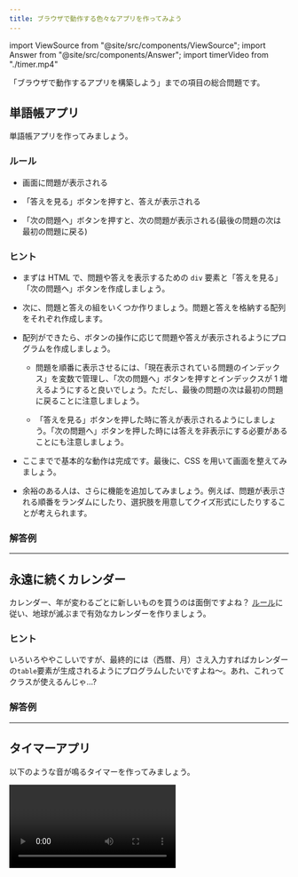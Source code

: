 ```yaml
---
title: ブラウザで動作する色々なアプリを作ってみよう
---
```


import ViewSource from "@site/src/components/ViewSource";
import Answer from "@site/src/components/Answer";
import timerVideo from "./timer.mp4"

「ブラウザで動作するアプリを構築しよう」までの項目の総合問題です。

## 単語帳アプリ

単語帳アプリを作ってみましょう。

### ルール

- 画面に問題が表示される

- 「答えを見る」ボタンを押すと、答えが表示される

- 「次の問題へ」ボタンを押すと、次の問題が表示される(最後の問題の次は最初の問題に戻る)

### ヒント

- まずは HTML で、問題や答えを表示するための `div` 要素と「答えを見る」「次の問題へ」ボタンを作成しましょう。

- 次に、問題と答えの組をいくつか作りましょう。問題と答えを格納する配列をそれぞれ作成します。

- 配列ができたら、ボタンの操作に応じて問題や答えが表示されるようにプログラムを作成しましょう。

  - 問題を順番に表示させるには、「現在表示されている問題のインデックス」を変数で管理し、「次の問題へ」ボタンを押すとインデックスが 1 増えるようにすると良いでしょう。ただし、最後の問題の次は最初の問題に戻ることに注意しましょう。

  - 「答えを見る」ボタンを押した時に答えが表示されるようにしましょう。「次の問題へ」ボタンを押した時には答えを非表示にする必要があることにも注意しましょう。

- ここまでで基本的な動作は完成です。最後に、CSS を用いて画面を整えてみましょう。

- 余裕のある人は、さらに機能を追加してみましょう。例えば、問題が表示される順番をランダムにしたり、選択肢を用意してクイズ形式にしたりすることが考えられます。

### 解答例

<ViewSource url={import.meta.url} path="_samples/flashcard" />

---

## 永遠に続くカレンダー

カレンダー、年が変わるごとに新しいものを買うのは面倒ですよね？
[ルール](./calendar-rules/)に従い、地球が滅ぶまで有効なカレンダーを作りましょう。

### ヒント

いろいろややこしいですが、最終的には（西暦、月）さえ入力すればカレンダーの`table`要素が生成されるようにプログラムしたいですよね～。あれ、これってクラスが使えるんじゃ...?

### 解答例

<ViewSource url={import.meta.url} path="_samples/calendarForever" />

---

## タイマーアプリ

以下のような音が鳴るタイマーを作ってみましょう。

<video src={timerVideo} controls />

- セットボタンで時間がセットされます。
- スタートボタンで開始、ストップボタンで一時停止できます。
- タイマーが動いている間はスタートボタンは押せません。逆に停止しているときはストップボタンは押せません。
- 時間になると音が出ます。音源は次のリンクからダウンロードしてください。[download](alarm-buzzer.wav)
- ストップボタンかセットボタンを押すと音が止まります。
- セットされている時間が０秒のままスタートボタンを押すとエラーが表示されます。
- 残り時間表示は時間・分・秒に分けて表示されます。
- 時間の入力欄には数字しか入力できません。
- ボタンで時間を調整することもでき、直接タイプ入力することもできます。
- 画面の大きさを変えるとそれに応じてタイマーのサイズも変わります。（つまり物の位置関係やスタイルは崩れません）

## ヒント

### ヒント１

何やらよくわからないことがたくさん出てきました。まず多くの人が注目するのは「**音**」だと思います。音の鳴らし方なんか知らないよって？大丈夫。プログラミングでわからないことは調べれば良いのです。皆気になっていることは調べれば案外すぐに出てくるものです。試しに `JavaScript 音` なんて調べてはいかがでしょうか？

他にも特徴的な動きが何個かある思いますが、特徴的なものは調べると結構すぐ見つかります。積極的に調べていきましょう。

![グーグル検索](google-search.png)
グーグル先生さすがっす！！

### ヒント２

混乱する原因の一つは、機能が多いために今どの部分を作っているのか不明瞭になりやすいということです。しかし、純粋なタイマーの機能だけに焦点を絞って考えた場合、考えることはそう多くありません。極端に言えば、**残り時間** という情報と、その残り時間を減らしていく関数さえあれば、一応タイマーにはなります。このように、まずは本質的な機能や状態に目を向けることが肝要です。

## 解答例

<ViewSource url={import.meta.url} path="_samples/timer" />
